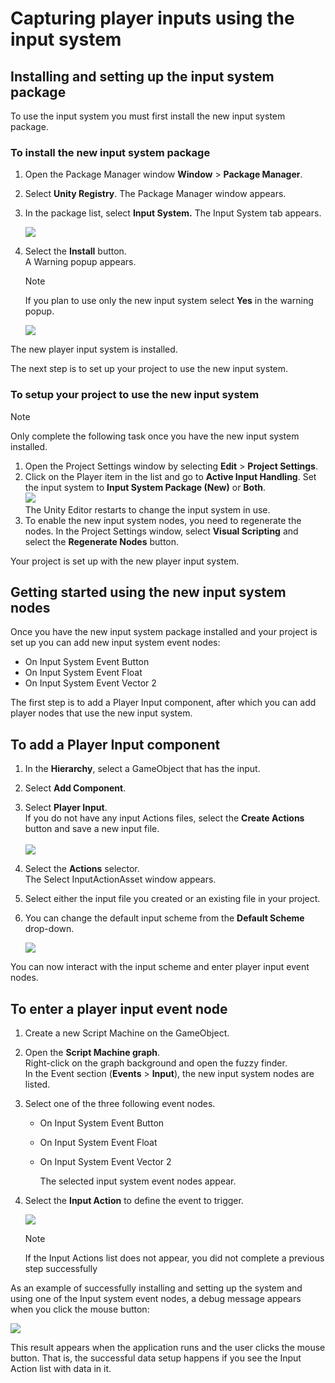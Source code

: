 # Capturing player inputs using the input system

## Installing and setting up the input system package

To use the input system you must first install the new input system package.

### To install the new input system package

1. Open the Package Manager window **Window** > **Package Manager**.

2. Select **Unity Registry**.
   The Package Manager window appears.

3. In the package list, select **Input System.**
   The Input System tab appears.

   ![](images/vs-capturing-player-inputs-new-2-package-manager.png)
   
4. Select the **Install** button.</br>
   A Warning popup appears.</br>
   > [!NOTE]
   > If you plan to use only the new input system select **Yes** in the warning popup.
   
   
   ![](images/vs-capturing-player-inputs-new-3-warning.png)



The new player input system is installed.

The next step is to set up your project to use the new input system.



### To setup your project to use the new input system

> [!NOTE] 
> Only complete the following task once you have the new input system installed.

1. Open the Project Settings window by selecting **Edit** > **Project Settings**.
2. Click on the Player item in the list and go to **Active Input Handling**. Set the input system to **Input System Package (New)** or **Both**. </br>
   ![](images/vs-capturing-player-inputs-new-4-input-player-settings.png)</br>
   The Unity Editor restarts to change the input system in use. 
3. To enable the new input system nodes, you need to regenerate the nodes. In the Project Settings window, select **Visual Scripting** and select the **Regenerate Nodes** button.</br>


Your project is set up with the new player input system.

## Getting started using the new input system nodes

Once you have the new input system package installed and your project is set up you can add new input system event nodes:

- On Input System Event Button
- On Input System Event Float
- On Input System Event Vector 2



The first step is to add a Player Input component, after which you can add player nodes that use the new input system.



## To add a Player Input component

1. In the **Hierarchy**, select a GameObject that has the input.
2. Select **Add Component**.
3. Select **Player Input**.</br>
   If you do not have any input Actions files, select the **Create Actions** button and save a new input file. </br>      
   ![](images/vs-capturing-player-inputs-new-6-create-action.png)
4. Select the **Actions** selector. </br>
   The Select InputActionAsset window appears.
5. Select either the input file you created or an existing file in your project.
6. You can change the default input scheme from the **Default Scheme** drop-down.</br>


   ![](images/vs-capturing-player-inputs-new-7-keyboard-mouse.png)



You can now interact with the input scheme and enter player input event nodes.



## To enter a player input event node

1. Create a new Script Machine on the GameObject.
2. Open the **Script Machine graph**.</br>
   Right-click on the graph background and open the fuzzy finder.</br>
   In the Event section (**Events** > **Input**), the new input system nodes are listed.
3. Select one of the three following event nodes.</br>
   - On Input System Event Button
   - On Input System Event Float
   - On Input System Event Vector 2</br>

     The selected input system event nodes appear.</br>
4. Select the **Input Action** to define the event to trigger.</br>

   ![](images/vs-capturing-player-inputs-new-9-fire.png)</br>
   >[!NOTE]
   > If the Input Actions list does not appear, you did not complete a previous step successfully



As an example of successfully installing and setting up the system and using one of the Input system event nodes, a debug message appears when you click the mouse button: 

![](images/vs-capturing-player-inputs-new-10-debug.png)



This result appears when the application runs and the user clicks the mouse button. That is, the successful data setup happens if you see the Input Action list with data in it.


